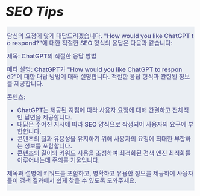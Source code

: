 # **<span style="font-size: 35px; font-style: italic;">SEO Tips</span>**


<style>
.body-full {
    overflow-x: hidden;
    margin: .21rem;
    padding: 0;
    font-family: -apple-system, BlinkMacSystemFont, "Helvetica Neue", "Apple SD Gothic Neo", Arial, sans-serif;
    font-weight: 500;
    position: relative;
    word-break: break-all;
    -webkit-text-size-adjust: none;
    background-color: #eaeef3;
    color: #474787;
    font-size: 16px;
    line-height: 19px;
    border-color: white;
    }
</style>
<div class="body-full">

당신의 요청에 맞게 대답드리겠습니다. "How would you like ChatGPT to respond?"에 대한 적절한 SEO 형식의 응답은 다음과 같습니다:

제목: ChatGPT의 적절한 응답 방법

메타 설명: ChatGPT가 "How would you like ChatGPT to respond?"에 대한 대답 방법에 대해 설명합니다. 적절한 응답 형식과 관련된 정보를 제공합니다.

콘텐츠:
- ChatGPT는 제공된 지침에 따라 사용자 요청에 대해 간결하고 전체적인 답변을 제공합니다.
- 대답은 주어진 지시에 따라 SEO 양식으로 작성되어 사용자의 요구에 부합합니다.
- 콘텐츠의 질과 유용성을 유지하기 위해 사용자의 요청에 최대한 부합하는 정보를 포함합니다.
- 콘텐츠의 길이와 키워드 사용을 조정하여 최적화된 검색 엔진 최적화를 이루어내는데 주의를 기울입니다.

제목과 설명에 키워드를 포함하고, 명확하고 유용한 정보를 제공하여 사용자들이 검색 결과에서 쉽게 찾을 수 있도록 도와주세요.


</div>